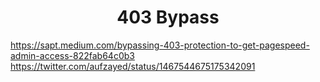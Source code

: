 <h1 align="center">403 Bypass</h1>

https://sapt.medium.com/bypassing-403-protection-to-get-pagespeed-admin-access-822fab64c0b3
https://twitter.com/aufzayed/status/1467544675175342091

